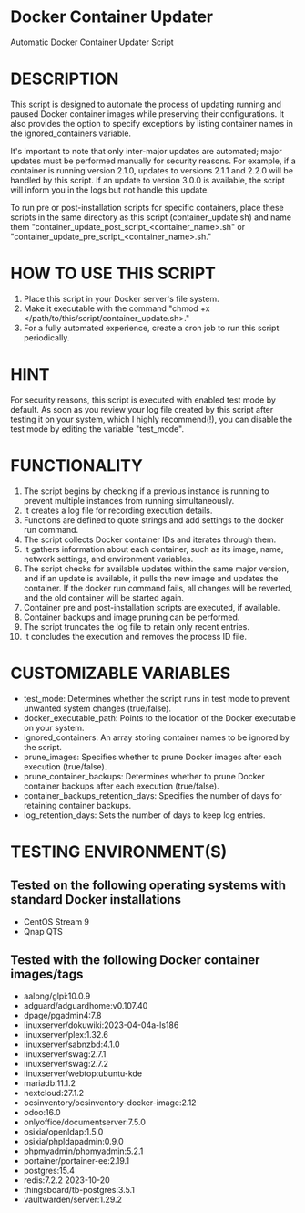 # Docker Container Updater
Automatic Docker Container Updater Script

# DESCRIPTION
This script is designed to automate the process of updating running and paused Docker container images while preserving their configurations. It also provides the option to specify exceptions by listing container names in the ignored_containers variable.

It's important to note that only inter-major updates are automated; major updates must be performed manually for security reasons. For example, if a container is running version 2.1.0, updates to versions 2.1.1 and 2.2.0 will be handled by this script. If an update to version 3.0.0 is available, the script will inform you in the logs but not handle this update.

To run pre or post-installation scripts for specific containers, place these scripts in the same directory as this script (container_update.sh) and name them "container_update_post_script_<container_name>.sh" or "container_update_pre_script_<container_name>.sh."

# HOW TO USE THIS SCRIPT
1. Place this script in your Docker server's file system.
2. Make it executable with the command "chmod +x </path/to/this/script/container_update.sh>."
3. For a fully automated experience, create a cron job to run this script periodically.

# HINT
For security reasons, this script is executed with enabled test mode by default. As soon as you review your log file created by this script after testing it on your system, which I highly recommend(!), you can disable the test mode by editing the variable "test_mode".

# FUNCTIONALITY
1. The script begins by checking if a previous instance is running to prevent multiple instances from running simultaneously.
2. It creates a log file for recording execution details.
3. Functions are defined to quote strings and add settings to the docker run command.
4. The script collects Docker container IDs and iterates through them.
5. It gathers information about each container, such as its image, name, network settings, and environment variables.
6. The script checks for available updates within the same major version, and if an update is available, it pulls the new image and updates the container. If the docker run command fails, all changes will be reverted, and the old container will be started again.
7. Container pre and post-installation scripts are executed, if available.
8. Container backups and image pruning can be performed.
9. The script truncates the log file to retain only recent entries.
10. It concludes the execution and removes the process ID file.

# CUSTOMIZABLE VARIABLES
- test_mode: Determines whether the script runs in test mode to prevent unwanted system changes (true/false).
- docker_executable_path: Points to the location of the Docker executable on your system.
- ignored_containers: An array storing container names to be ignored by the script.
- prune_images: Specifies whether to prune Docker images after each execution (true/false).
- prune_container_backups: Determines whether to prune Docker container backups after each execution (true/false).
- container_backups_retention_days: Specifies the number of days for retaining container backups.
- log_retention_days: Sets the number of days to keep log entries.

# TESTING ENVIRONMENT(S)
## Tested on the following operating systems with standard Docker installations
- CentOS Stream 9
- Qnap QTS

## Tested with the following Docker container images/tags
- aalbng/glpi:10.0.9
- adguard/adguardhome:v0.107.40
- dpage/pgadmin4:7.8
- linuxserver/dokuwiki:2023-04-04a-ls186
- linuxserver/plex:1.32.6
- linuxserver/sabnzbd:4.1.0
- linuxserver/swag:2.7.1
- linuxserver/swag:2.7.2
- linuxserver/webtop:ubuntu-kde
- mariadb:11.1.2
- nextcloud:27.1.2
- ocsinventory/ocsinventory-docker-image:2.12
- odoo:16.0
- onlyoffice/documentserver:7.5.0
- osixia/openldap:1.5.0
- osixia/phpldapadmin:0.9.0
- phpmyadmin/phpmyadmin:5.2.1
- portainer/portainer-ee:2.19.1
- postgres:15.4
- redis:7.2.2 2023-10-20
- thingsboard/tb-postgres:3.5.1
- vaultwarden/server:1.29.2
